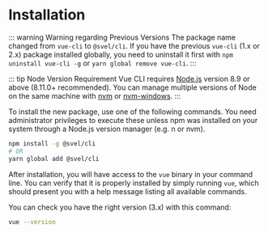# Installation

::: warning Warning regarding Previous Versions
The package name changed from `vue-cli` to `@svel/cli`.
If you have the previous `vue-cli` (1.x or 2.x) package installed globally, you need to uninstall it first with `npm uninstall vue-cli -g` or `yarn global remove vue-cli`.
:::

::: tip Node Version Requirement
Vue CLI requires [Node.js](https://nodejs.org/) version 8.9 or above (8.11.0+ recommended). You can manage multiple versions of Node on the same machine with [nvm](https://github.com/creationix/nvm) or [nvm-windows](https://github.com/coreybutler/nvm-windows).
:::

To install the new package, use one of the following commands. You need administrator privileges to execute these unless npm was installed on your system through a Node.js version manager (e.g. n or nvm).

``` bash
npm install -g @svel/cli
# OR
yarn global add @svel/cli
```

After installation, you will have access to the `vue` binary in your command line. You can verify that it is properly installed by simply running `vue`, which should present you with a help message listing all available commands.

You can check you have the right version (3.x) with this command:

```bash
vue --version
```
